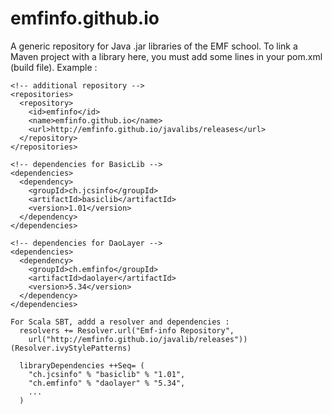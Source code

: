 # emfinfo.github.io
A generic repository for Java .jar libraries of the EMF school. To link a Maven project with a library here, you must add some lines in your pom.xml (build file). Example :

    <!-- additional repository -->  
    <repositories>
      <repository>        
        <id>emfinfo</id>
        <name>emfinfo.github.io</name>
        <url>http://emfinfo.github.io/javalibs/releases</url>
      </repository>
    </repositories>      
    
    <!-- dependencies for BasicLib -->
    <dependencies>
      <dependency>       
        <groupId>ch.jcsinfo</groupId>
        <artifactId>basiclib</artifactId>
        <version>1.01</version>
      </dependency>    
    </dependencies>

    <!-- dependencies for DaoLayer -->
    <dependencies>
      <dependency>       
        <groupId>ch.emfinfo</groupId>
        <artifactId>daolayer</artifactId>
        <version>5.34</version>
      </dependency>    
    </dependencies>
    
    For Scala SBT, addd a resolver and dependencies :
      resolvers += Resolver.url("Emf-info Repository", 
        url("http://emfinfo.github.io/javalib/releases"))(Resolver.ivyStylePatterns)
    
      libraryDependencies ++Seq= (
        "ch.jcsinfo" % "basiclib" % "1.01",
        "ch.emfinfo" % "daolayer" % "5.34",
        ...
      )    
